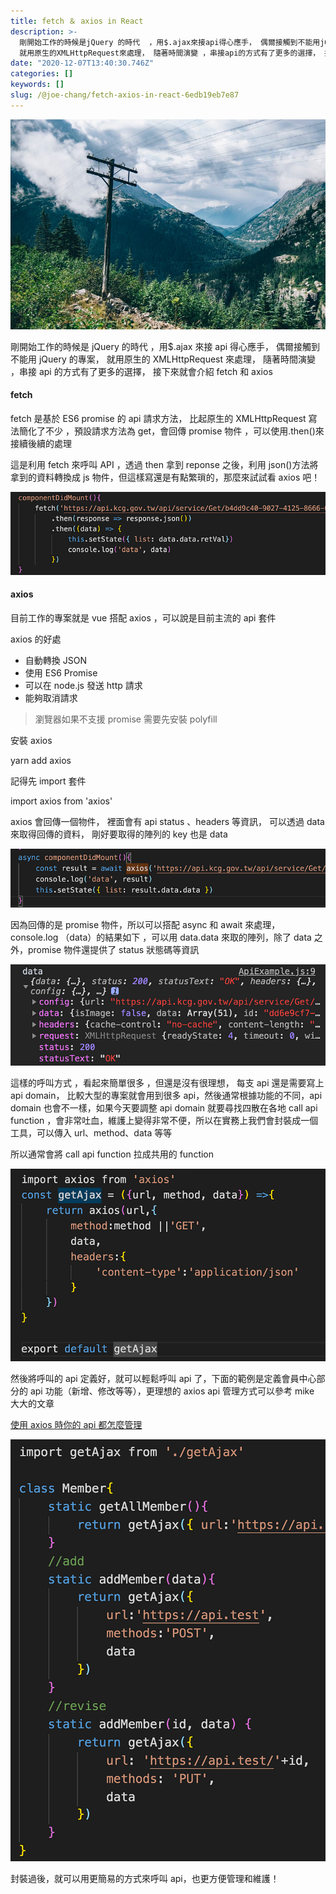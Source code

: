 ```yaml
---
title: fetch ＆ axios in React
description: >-
  剛開始工作的時候是jQuery 的時代  ，用$.ajax來接api得心應手， 偶爾接觸到不能用jQuery的專案，
  就用原生的XMLHttpRequest來處理， 隨著時間演變 ，串接api的方式有了更多的選擇， 接下來就會介紹 fetch 和 axios
date: "2020-12-07T13:40:30.746Z"
categories: []
keywords: []
slug: /@joe-chang/fetch-axios-in-react-6edb19eb7e87
---
```


![](/img/1__hLk1esqWCVEd5tZAqYmj__A.jpeg)

剛開始工作的時候是 jQuery 的時代 ，用$.ajax 來接 api 得心應手， 偶爾接觸到不能用 jQuery 的專案， 就用原生的 XMLHttpRequest 來處理， 隨著時間演變 ，串接 api 的方式有了更多的選擇， 接下來就會介紹 fetch 和 axios

#### fetch

fetch 是基於 ES6 promise 的 api 請求方法， 比起原生的 XMLHttpRequest 寫法簡化了不少 ，預設請求方法為 get，會回傳 promise 物件 ，可以使用.then()來接續後續的處理

這是利用 fetch 來呼叫 API ，透過 then 拿到 reponse 之後，利用 json()方法將拿到的資料轉換成 js 物件，但這樣寫還是有點繁瑣的，那麼來試試看 axios 吧！

![](/img/1__oHnzY13LHDkRx0pA6blX8A.png)

#### axios

目前工作的專案就是 vue 搭配 axios ，可以說是目前主流的 api 套件

axios 的好處

- 自動轉換 JSON
- 使用 ES6 Promise
- 可以在 node.js 發送 http 請求
- 能夠取消請求

> 瀏覽器如果不支援 promise 需要先安裝 polyfill

安裝 axios

yarn add axios

記得先 import 套件

import axios from 'axios'

axios 會回傳一個物件， 裡面會有 api status 、headers 等資訊， 可以透過 data 來取得回傳的資料， 剛好要取得的陣列的 key 也是 data

![](/img/1____6ncnNwpMLR9ZrKzmK8AlQ.png)

因為回傳的是 promise 物件，所以可以搭配 async 和 await 來處理，console.log （data）的結果如下 ，可以用 data.data 來取的陣列，除了 data 之外，promise 物件還提供了 status 狀態碼等資訊

![](/img/1__uy9SRX7dIOw7sU6Zeqa__EA.png)

這樣的呼叫方式 ，看起來簡單很多 ，但還是沒有很理想， 每支 api 還是需要寫上 api domain， 比較大型的專案就會用到很多 api，然後通常根據功能的不同，api domain 也會不一樣，如果今天要調整 api domain 就要尋找四散在各地 call api function ，會非常吐血，維護上變得非常不便，所以在實務上我們會封裝成一個工具，可以傳入 url、method、data 等等

所以通常會將 call api function 拉成共用的 function

![](/img/1__HyMSFapFcDgwe1OsIZoqUg.png)

然後將呼叫的 api 定義好，就可以輕鬆呼叫 api 了，下面的範例是定義會員中心部分的 api 功能（新增、修改等等），更理想的 axios api 管理方式可以參考 mike 大大的文章

[使用 axios 時你的 api 都怎麼管理](https://medium.com/i-am-mike/%E4%BD%BF%E7%94%A8axios%E6%99%82%E4%BD%A0%E7%9A%84api%E9%83%BD%E6%80%8E%E9%BA%BC%E7%AE%A1%E7%90%86-557d88365619)

![](/img/1__Uy38BMshGCySe52qvtw7zA.png)

封裝過後，就可以用更簡易的方式來呼叫 api，也更方便管理和維護！
